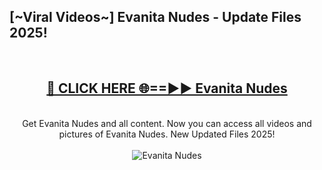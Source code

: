 <h2>[~Viral Videos~] Evanita Nudes - Update Files 2025!</h2>
<br>
<div align="center">
<h2><a href="https://betterlinks.top/A2PfLJ" rel="nofollow">🔴 CLICK HERE 🌐==►► Evanita Nudes</a></h2>
<br>
Get Evanita Nudes and all content. Now you can access all videos and pictures of Evanita Nudes. New Updated Files 2025!
<br>
<br>
<a href="https://betterlinks.top/A2PfLJ" rel="nofollow" data-target="animated-image.originalLink"><img src="https://i.ibb.co.com/WyWwxjT/player-gif2.gif" alt="Evanita Nudes" style="max-width: 100%; display: inline-block;" data-target="animated-image.originalImage"></a>
</div>
<br>
